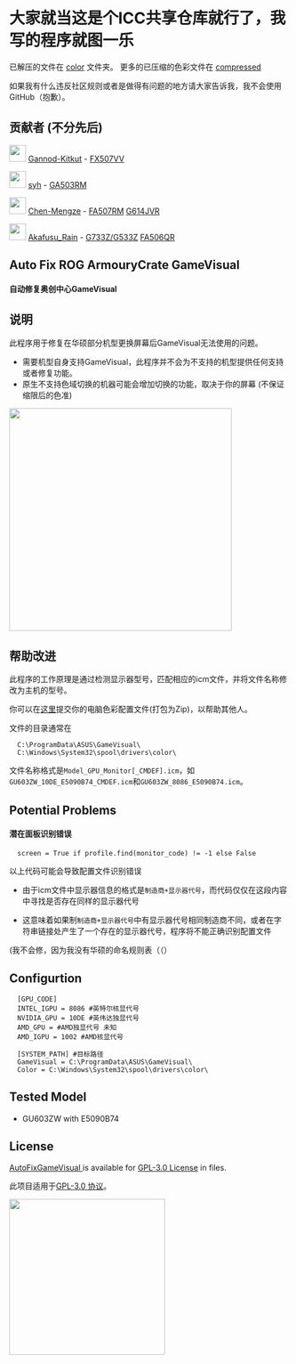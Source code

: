 # 大家就当这是个ICC共享仓库就行了，我写的程序就图一乐

已解压的文件在 [color](https://github.com/vanted7580/AutoFixGameVisual/tree/main/color) 文件夹。
更多的已压缩的色彩文件在 [compressed](https://github.com/vanted7580/AutoFixGameVisual/tree/main/compressed) 

如果我有什么违反社区规则或者是做得有问题的地方请大家告诉我，我不会使用GitHub（抱歉）。

## 贡献者 (不分先后)

[<img src="https://avatars.githubusercontent.com/u/81589160" width="30" >](https://github.com/Gannod-Kitkut)  [Gannod-Kitkut](https://github.com/Gannod-Kitkut)  -  [FX507VV](https://github.com/vanted7580/AutoFixGameVisual/discussions/2)

[<img src="https://avatars.githubusercontent.com/u/123755341" width="30" >](https://github.com/syh599)  [syh](https://github.com/syh599)  -  [GA503RM](https://github.com/vanted7580/AutoFixGameVisual/discussions/4)

[<img src="https://avatars.githubusercontent.com/u/120259194" width="30" >](https://github.com/Chen-Mengze)  [Chen-Mengze](https://github.com/Chen-Mengze)  -  [FA507RM](https://github.com/vanted7580/AutoFixGameVisual/discussions/5)   [G614JVR](https://github.com/vanted7580/AutoFixGameVisual/discussions/6)

[<img src="https://avatars.githubusercontent.com/u/46050179" width="30" >](https://github.com/summer-foam)  [Akafusu_Rain](https://github.com/summer-foam)  -  [G733Z/G533Z](https://github.com/vanted7580/AutoFixGameVisual/discussions/8)   [FA506QR](https://github.com/vanted7580/AutoFixGameVisual/discussions/7)




## Auto Fix ROG ArmouryCrate GameVisual
#### 自动修复奥创中心GameVisual

## 说明

此程序用于修复在华硕部分机型更换屏幕后GameVisual无法使用的问题。

- 需要机型自身支持GameVisual，此程序并不会为不支持的机型提供任何支持或者修复功能。
- 原生不支持色域切换的机器可能会增加切换的功能，取决于你的屏幕 (不保证缩限后的色准)

<img src="https://upload.cc/i1/2023/07/22/QZkXHo.png" width="400">

## 帮助改进

此程序的工作原理是通过检测显示器型号，匹配相应的icm文件，并将文件名称修改为主机的型号。

你可以在[这里](https://github.com/vanted7580/AutoFixGameVisual/discussions/new?category=general)提交你的电脑色彩配置文件(打包为Zip)，以帮助其他人。

文件的目录通常在

      C:\ProgramData\ASUS\GameVisual\
      C:\Windows\System32\spool\drivers\color\

文件名称格式是`Model_GPU_Monitor[_CMDEF].icm`，如`GU603ZW_10DE_E5090B74_CMDEF.icm`和`GU603ZW_8086_E5090B74.icm`。

## Potential Problems

#### 潜在面板识别错误


      screen = True if profile.find(monitor_code) != -1 else False

以上代码可能会导致配置文件识别错误

- 由于icm文件中显示器信息的格式是`制造商+显示器代号`，而代码仅仅在这段内容中寻找是否存在同样的显示器代号

- 这意味着如果制`制造商+显示器代号`中有显示器代号相同制造商不同，或者在字符串链接处产生了一个存在的显示器代号，程序将不能正确识别配置文件

(我不会修，因为我没有华硕的命名规则表（（）

## Configurtion
      [GPU_CODE]
      INTEL_IGPU = 8086 #英特尔核显代号
      NVIDIA_GPU = 10DE #英伟达独显代号
      AMD_GPU = #AMD独显代号 未知
      AMD_IGPU = 1002 #AMD核显代号
      
      [SYSTEM_PATH] #目标路径
      GameVisual = C:\ProgramData\ASUS\GameVisual\
      Color = C:\Windows\System32\spool\drivers\color\

## Tested Model

- GU603ZW with E5090B74

## License

[AutoFixGameVisual ]([https://github.com/wqy224491/recoil-control-for-apex/blob/main/VANTED.CC_Recoil_Control_for_Apex.lua](https://github.com/vanted7580/AutoFixGameVisual)) is available for [GPL-3.0 License](https://github.com/vanted7580/AutoFixGameVisual/blob/main/LICENSE) in files.

此项目适用于[GPL-3.0 协议](https://baike.baidu.com/item/GNU%E9%80%9A%E7%94%A8%E5%85%AC%E5%85%B1%E8%AE%B8%E5%8F%AF%E8%AF%81/393832)。

<img src="https://upload.cc/i1/2023/01/01/0nyLFI.png" width="280">
